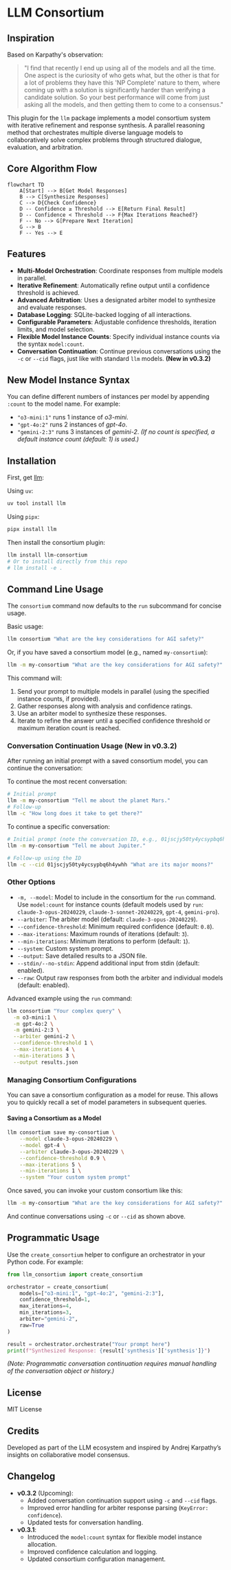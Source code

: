 # LLM Consortium

## Inspiration

Based on Karpathy's observation:

> "I find that recently I end up using all of the models and all the time. One aspect is the curiosity of who gets what, but the other is that for a lot of problems they have this 'NP Complete' nature to them, where coming up with a solution is significantly harder than verifying a candidate solution. So your best performance will come from just asking all the models, and then getting them to come to a consensus."

This plugin for the `llm` package implements a model consortium system with iterative refinement and response synthesis. A parallel reasoning method that orchestrates multiple diverse language models to collaboratively solve complex problems through structured dialogue, evaluation, and arbitration.

## Core Algorithm Flow

```mermaid
flowchart TD
    A[Start] --> B[Get Model Responses]
    B --> C[Synthesize Responses]
    C --> D{Check Confidence}
    D -- Confidence ≥ Threshold --> E[Return Final Result]
    D -- Confidence < Threshold --> F{Max Iterations Reached?}
    F -- No --> G[Prepare Next Iteration]
    G --> B
    F -- Yes --> E
```

## Features

- **Multi-Model Orchestration**: Coordinate responses from multiple models in parallel.
- **Iterative Refinement**: Automatically refine output until a confidence threshold is achieved.
- **Advanced Arbitration**: Uses a designated arbiter model to synthesize and evaluate responses.
- **Database Logging**: SQLite-backed logging of all interactions.
- **Configurable Parameters**: Adjustable confidence thresholds, iteration limits, and model selection.
- **Flexible Model Instance Counts**: Specify individual instance counts via the syntax `model:count`.
- **Conversation Continuation**: Continue previous conversations using the `-c` or `--cid` flags, just like with standard `llm` models. **(New in v0.3.2)**

## New Model Instance Syntax

You can define different numbers of instances per model by appending `:count` to the model name. For example:
- `"o3-mini:1"` runs 1 instance of _o3-mini_.
- `"gpt-4o:2"` runs 2 instances of _gpt-4o_.
- `"gemini-2:3"` runs 3 instances of _gemini-2_.
*(If no count is specified, a default instance count (default: 1) is used.)*

## Installation

First, get [llm](https://github.com/simonw/llm):

Using `uv`:
```bash
uv tool install llm
```
Using `pipx`:
```bash
pipx install llm
```
Then install the consortium plugin:
```bash
llm install llm-consortium
# Or to install directly from this repo
# llm install -e .
```

## Command Line Usage

The `consortium` command now defaults to the `run` subcommand for concise usage.

Basic usage:
```bash
llm consortium "What are the key considerations for AGI safety?"
```
Or, if you have saved a consortium model (e.g., named `my-consortium`):
```bash
llm -m my-consortium "What are the key considerations for AGI safety?"
```

This command will:
1. Send your prompt to multiple models in parallel (using the specified instance counts, if provided).
2. Gather responses along with analysis and confidence ratings.
3. Use an arbiter model to synthesize these responses.
4. Iterate to refine the answer until a specified confidence threshold or maximum iteration count is reached.

### Conversation Continuation Usage **(New in v0.3.2)**

After running an initial prompt with a saved consortium model, you can continue the conversation:

To continue the most recent conversation:
```bash
# Initial prompt
llm -m my-consortium "Tell me about the planet Mars."
# Follow-up
llm -c "How long does it take to get there?"
```

To continue a specific conversation:
```bash
# Initial prompt (note the conversation ID, e.g., 01jscjy50ty4ycsypbq6h4ywhh)
llm -m my-consortium "Tell me about Jupiter."

# Follow-up using the ID
llm -c --cid 01jscjy50ty4ycsypbq6h4ywhh "What are its major moons?"
```

### Other Options

- `-m, --model`: Model to include in the consortium for the `run` command. Use `model:count` for instance counts (default models used by `run`: `claude-3-opus-20240229`, `claude-3-sonnet-20240229`, `gpt-4`, `gemini-pro`).
- `--arbiter`: The arbiter model (default: `claude-3-opus-20240229`).
- `--confidence-threshold`: Minimum required confidence (default: `0.8`).
- `--max-iterations`: Maximum rounds of iterations (default: `3`).
- `--min-iterations`: Minimum iterations to perform (default: `1`).
- `--system`: Custom system prompt.
- `--output`: Save detailed results to a JSON file.
- `--stdin/--no-stdin`: Append additional input from stdin (default: enabled).
- `--raw`: Output raw responses from both the arbiter and individual models (default: enabled).

Advanced example using the `run` command:
```bash
llm consortium "Your complex query" \
  -m o3-mini:1 \
  -m gpt-4o:2 \
  -m gemini-2:3 \
  --arbiter gemini-2 \
  --confidence-threshold 1 \
  --max-iterations 4 \
  --min-iterations 3 \
  --output results.json
```

### Managing Consortium Configurations

You can save a consortium configuration as a model for reuse. This allows you to quickly recall a set of model parameters in subsequent queries.

#### Saving a Consortium as a Model
```bash
llm consortium save my-consortium \
    --model claude-3-opus-20240229 \
    --model gpt-4 \
    --arbiter claude-3-opus-20240229 \
    --confidence-threshold 0.9 \
    --max-iterations 5 \
    --min-iterations 1 \
    --system "Your custom system prompt"
```

Once saved, you can invoke your custom consortium like this:
```bash
llm -m my-consortium "What are the key considerations for AGI safety?"
```
And continue conversations using `-c` or `--cid` as shown above.

## Programmatic Usage

Use the `create_consortium` helper to configure an orchestrator in your Python code. For example:

```python
from llm_consortium import create_consortium

orchestrator = create_consortium(
    models=["o3-mini:1", "gpt-4o:2", "gemini-2:3"],
    confidence_threshold=1,
    max_iterations=4,
    min_iterations=3,
    arbiter="gemini-2",
    raw=True
)

result = orchestrator.orchestrate("Your prompt here")
print(f"Synthesized Response: {result['synthesis']['synthesis']}")
```
*(Note: Programmatic conversation continuation requires manual handling of the conversation object or history.)*

## License

MIT License

## Credits

Developed as part of the LLM ecosystem and inspired by Andrej Karpathy’s insights on collaborative model consensus.

## Changelog

- **v0.3.2** (Upcoming):
  - Added conversation continuation support using `-c` and `--cid` flags.
  - Improved error handling for arbiter response parsing (`KeyError: confidence`).
  - Updated tests for conversation handling.
- **v0.3.1**:
  - Introduced the `model:count` syntax for flexible model instance allocation.
  - Improved confidence calculation and logging.
  - Updated consortium configuration management.
